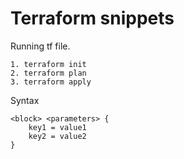 # Terraform snippets



Running tf file.

```
1. terraform init
2. terraform plan 
3. terraform apply
```

Syntax
```
<block> <parameters> {
    key1 = value1
    key2 = value2
} 
```
